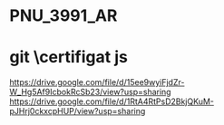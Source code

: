 # PNU_3991_AR
# git \certifigat js

https://drive.google.com/file/d/15ee9wyiFjdZr-W_Hg5Af9IcbokRcSb23/view?usp=sharing
https://drive.google.com/file/d/1RtA4RtPsD2BkjQKuM-pJHrj0ckxcpHUP/view?usp=sharing
